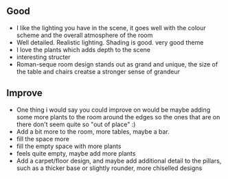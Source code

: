 ## Good
- I like the lighting you have in the scene, it goes well with the colour scheme and the overall atmosphere of the room
- Well detailed. Realistic lighting. Shading is good.
very good theme
- I love the plants which adds depth to the scene 
- interesting structer
- Roman-seque room design stands out as grand and unique, the size of the table and chairs creatse a stronger sense of grandeur 
## Improve
- One thing i would say you could improve on would be maybe adding some more plants to the room around the edges so the ones that are on there don't seem quite so "out of place" :)
- Add a bit more to the room, more tables, maybe a bar.
- fill the space more 
- fill the empty space with more plants 
- feels quite empty, maybe add more plants
- Add a carpet/floor design, and maybe add additional detail to the pillars, such as a thicker base or slightly rounder, more chiselled designs